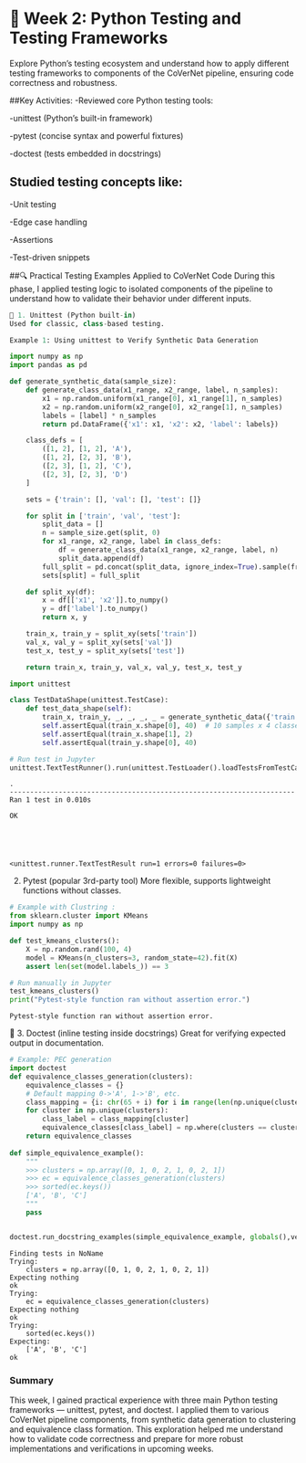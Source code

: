 # 📘 Week 2: Python Testing and Testing Frameworks
Explore Python’s testing ecosystem and understand how to apply different testing frameworks to components of the CoVerNet pipeline, ensuring code correctness and robustness.

##Key Activities:
-Reviewed core Python testing tools:

-unittest (Python’s built-in framework)

-pytest (concise syntax and powerful fixtures)

-doctest (tests embedded in docstrings)


## Studied testing concepts like:

-Unit testing

-Edge case handling

-Assertions

-Test-driven snippets

##🔍 Practical Testing Examples Applied to CoVerNet Code
During this phase, I applied testing logic to isolated components of the pipeline to understand how to validate their behavior under different inputs.


```python
🧪 1. Unittest (Python built-in)
Used for classic, class-based testing.

Example 1: Using unittest to Verify Synthetic Data Generation
```


```python
import numpy as np
import pandas as pd

def generate_synthetic_data(sample_size):
    def generate_class_data(x1_range, x2_range, label, n_samples):
        x1 = np.random.uniform(x1_range[0], x1_range[1], n_samples)
        x2 = np.random.uniform(x2_range[0], x2_range[1], n_samples)
        labels = [label] * n_samples
        return pd.DataFrame({'x1': x1, 'x2': x2, 'label': labels})

    class_defs = [
        ([1, 2], [1, 2], 'A'),
        ([1, 2], [2, 3], 'B'),
        ([2, 3], [1, 2], 'C'),
        ([2, 3], [2, 3], 'D')
    ]

    sets = {'train': [], 'val': [], 'test': []}

    for split in ['train', 'val', 'test']:
        split_data = []
        n = sample_size.get(split, 0)
        for x1_range, x2_range, label in class_defs:
            df = generate_class_data(x1_range, x2_range, label, n)
            split_data.append(df)
        full_split = pd.concat(split_data, ignore_index=True).sample(frac=1).reset_index(drop=True)
        sets[split] = full_split

    def split_xy(df):
        x = df[['x1', 'x2']].to_numpy()
        y = df['label'].to_numpy()
        return x, y

    train_x, train_y = split_xy(sets['train'])
    val_x, val_y = split_xy(sets['val'])
    test_x, test_y = split_xy(sets['test'])

    return train_x, train_y, val_x, val_y, test_x, test_y

```


```python
import unittest

class TestDataShape(unittest.TestCase):
    def test_data_shape(self):
        train_x, train_y, _, _, _, _ = generate_synthetic_data({'train': 10, 'val': 0, 'test': 0})
        self.assertEqual(train_x.shape[0], 40)  # 10 samples x 4 classes
        self.assertEqual(train_x.shape[1], 2)
        self.assertEqual(train_y.shape[0], 40)

# Run test in Jupyter
unittest.TextTestRunner().run(unittest.TestLoader().loadTestsFromTestCase(TestDataShape))

```

    .
    ----------------------------------------------------------------------
    Ran 1 test in 0.010s
    
    OK





    <unittest.runner.TextTestResult run=1 errors=0 failures=0>



2. Pytest (popular 3rd-party tool)
More flexible, supports lightweight functions without classes.



```python
# Example with Clustring :
from sklearn.cluster import KMeans
import numpy as np 

def test_kmeans_clusters():
    X = np.random.rand(100, 4)
    model = KMeans(n_clusters=3, random_state=42).fit(X)
    assert len(set(model.labels_)) == 3

# Run manually in Jupyter
test_kmeans_clusters()
print("Pytest-style function ran without assertion error.")

```

    Pytest-style function ran without assertion error.


🧪 3. Doctest (inline testing inside docstrings)
Great for verifying expected output in documentation.


```python
# Example: PEC generation
import doctest
def equivalence_classes_generation(clusters):
    equivalence_classes = {}
    # Default mapping 0->'A', 1->'B', etc.
    class_mapping = {i: chr(65 + i) for i in range(len(np.unique(clusters)))}
    for cluster in np.unique(clusters):
        class_label = class_mapping[cluster]
        equivalence_classes[class_label] = np.where(clusters == cluster)[0]
    return equivalence_classes
    
def simple_equivalence_example():
    """
    >>> clusters = np.array([0, 1, 0, 2, 1, 0, 2, 1])
    >>> ec = equivalence_classes_generation(clusters)
    >>> sorted(ec.keys())
    ['A', 'B', 'C']
    """
    pass


doctest.run_docstring_examples(simple_equivalence_example, globals(),verbose=True)
```

    Finding tests in NoName
    Trying:
        clusters = np.array([0, 1, 0, 2, 1, 0, 2, 1])
    Expecting nothing
    ok
    Trying:
        ec = equivalence_classes_generation(clusters)
    Expecting nothing
    ok
    Trying:
        sorted(ec.keys())
    Expecting:
        ['A', 'B', 'C']
    ok


### Summary
This week, I gained practical experience with three main Python testing frameworks — unittest, pytest, and doctest. I applied them to various CoVerNet pipeline components, from synthetic data generation to clustering and equivalence class formation. This exploration helped me understand how to validate code correctness and prepare for more robust implementations and verifications in upcoming weeks.
